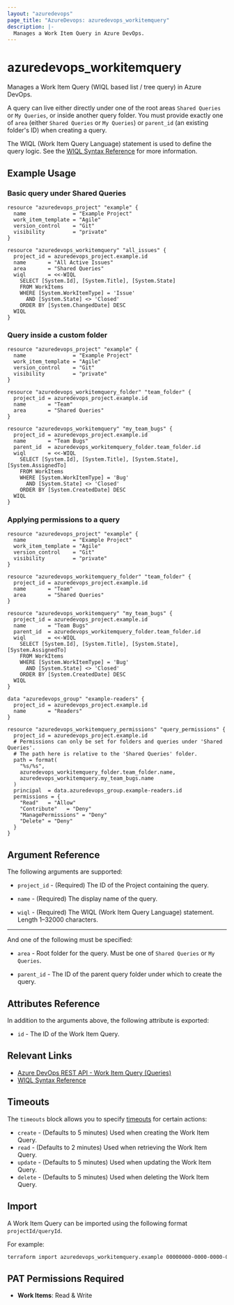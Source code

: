 ```yaml
---
layout: "azuredevops"
page_title: "AzureDevops: azuredevops_workitemquery"
description: |-
  Manages a Work Item Query in Azure DevOps.
---
```


# azuredevops_workitemquery

Manages a Work Item Query (WIQL based list / tree query) in Azure DevOps.

A query can live either directly under one of the root areas `Shared Queries` or `My Queries`, or inside another query folder. You must provide exactly one of `area` (either `Shared Queries` or `My Queries`) or `parent_id` (an existing folder's ID) when creating a query.

The WIQL (Work Item Query Language) statement is used to define the query logic. See the [WIQL Syntax Reference](https://learn.microsoft.com/en-us/azure/devops/boards/queries/wiql-syntax?view=azure-devops) for more information.

## Example Usage

### Basic query under Shared Queries

```hcl
resource "azuredevops_project" "example" {
  name               = "Example Project"
  work_item_template = "Agile"
  version_control    = "Git"
  visibility         = "private"
}

resource "azuredevops_workitemquery" "all_issues" {
  project_id = azuredevops_project.example.id
  name       = "All Active Issues"
  area       = "Shared Queries"
  wiql       = <<-WIQL
    SELECT [System.Id], [System.Title], [System.State]
    FROM WorkItems
    WHERE [System.WorkItemType] = 'Issue'
      AND [System.State] <> 'Closed'
    ORDER BY [System.ChangedDate] DESC
  WIQL
}
```

### Query inside a custom folder

```hcl
resource "azuredevops_project" "example" {
  name               = "Example Project"
  work_item_template = "Agile"
  version_control    = "Git"
  visibility         = "private"
}

resource "azuredevops_workitemquery_folder" "team_folder" {
  project_id = azuredevops_project.example.id
  name       = "Team"
  area       = "Shared Queries"
}

resource "azuredevops_workitemquery" "my_team_bugs" {
  project_id = azuredevops_project.example.id
  name       = "Team Bugs"
  parent_id  = azuredevops_workitemquery_folder.team_folder.id
  wiql       = <<-WIQL
    SELECT [System.Id], [System.Title], [System.State], [System.AssignedTo]
    FROM WorkItems
    WHERE [System.WorkItemType] = 'Bug'
      AND [System.State] <> 'Closed'
    ORDER BY [System.CreatedDate] DESC
  WIQL
}
```

### Applying permissions to a query

```hcl
resource "azuredevops_project" "example" {
  name               = "Example Project"
  work_item_template = "Agile"
  version_control    = "Git"
  visibility         = "private"
}

resource "azuredevops_workitemquery_folder" "team_folder" {
  project_id = azuredevops_project.example.id
  name       = "Team"
  area       = "Shared Queries"
}

resource "azuredevops_workitemquery" "my_team_bugs" {
  project_id = azuredevops_project.example.id
  name       = "Team Bugs"
  parent_id  = azuredevops_workitemquery_folder.team_folder.id
  wiql       = <<-WIQL
    SELECT [System.Id], [System.Title], [System.State], [System.AssignedTo]
    FROM WorkItems
    WHERE [System.WorkItemType] = 'Bug'
      AND [System.State] <> 'Closed'
    ORDER BY [System.CreatedDate] DESC
  WIQL
}

data "azuredevops_group" "example-readers" {
  project_id = azuredevops_project.example.id
  name       = "Readers"
}

resource "azuredevops_workitemquery_permissions" "query_permissions" {
  project_id = azuredevops_project.example.id
  # Permissions can only be set for folders and queries under 'Shared Queries'.
  # The path here is relative to the 'Shared Queries' folder.
  path = format(
    "%s/%s",
    azuredevops_workitemquery_folder.team_folder.name,
    azuredevops_workitemquery.my_team_bugs.name
  )
  principal  = data.azuredevops_group.example-readers.id
  permissions = {
    "Read"   = "Allow"
    "Contribute"   = "Deny"
    "ManagePermissions" = "Deny"
    "Delete" = "Deny"
  }
}
```

## Argument Reference

The following arguments are supported:

* `project_id` - (Required) The ID of the Project containing the query.

* `name` - (Required) The display name of the query.

* `wiql` - (Required) The WIQL (Work Item Query Language) statement. Length 1–32000 characters.

---

And one of the following must be specified:

* `area` - Root folder for the query. Must be one of `Shared Queries` or `My Queries`.

* `parent_id` - The ID of the parent query folder under which to create the query.

## Attributes Reference

In addition to the arguments above, the following attribute is exported:

* `id` - The ID of the Work Item Query.

## Relevant Links

* [Azure DevOps REST API - Work Item Query (Queries)](https://learn.microsoft.com/en-us/rest/api/azure/devops/wit/queries?view=azure-devops-rest-7.1)
* [WIQL Syntax Reference](https://learn.microsoft.com/en-us/azure/devops/boards/queries/wiql-syntax?view=azure-devops)

## Timeouts

The `timeouts` block allows you to specify [timeouts](https://developer.hashicorp.com/terraform/language/resources/syntax#operation-timeouts) for certain actions:

* `create` - (Defaults to 5 minutes) Used when creating the Work Item Query.
* `read` - (Defaults to 2 minutes) Used when retrieving the Work Item Query.
* `update` - (Defaults to 5 minutes) Used when updating the Work Item Query.
* `delete` - (Defaults to 5 minutes) Used when deleting the Work Item Query.

## Import

A Work Item Query can be imported using the following format `projectId/queryId`.

For example:

```sh
terraform import azuredevops_workitemquery.example 00000000-0000-0000-0000-000000000000/00000000-0000-0000-0000-000000000000
```

## PAT Permissions Required

* **Work Items**: Read & Write
